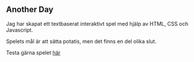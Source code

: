 ## Another Day

Jag har skapat ett textbaserat interaktivt spel med hjälp av HTML, CSS och Javascript.

Spelets mål är att sätta potatis, men det finns en del olika slut.

Testa gärna spelet [här](https://jesnagbg.github.io/Another-day/)